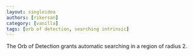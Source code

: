 ```yaml
---
layout: singleidea
authors: [rikersan]
category: [vanilla]
tags: [orb of detection, searching intrinsic]
---
```

The Orb of Detection grants automatic searching in a region of radius 2.
